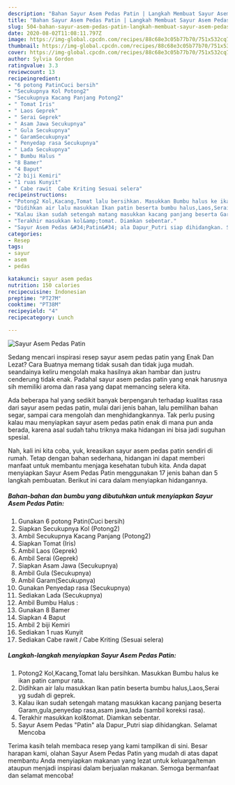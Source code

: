 ```yaml
---
description: "Bahan Sayur Asem Pedas Patin | Langkah Membuat Sayur Asem Pedas Patin Yang Bisa Manjain Lidah"
title: "Bahan Sayur Asem Pedas Patin | Langkah Membuat Sayur Asem Pedas Patin Yang Bisa Manjain Lidah"
slug: 504-bahan-sayur-asem-pedas-patin-langkah-membuat-sayur-asem-pedas-patin-yang-bisa-manjain-lidah
date: 2020-08-02T11:08:11.797Z
image: https://img-global.cpcdn.com/recipes/88c68e3c05b77b70/751x532cq70/sayur-asem-pedas-patin-foto-resep-utama.jpg
thumbnail: https://img-global.cpcdn.com/recipes/88c68e3c05b77b70/751x532cq70/sayur-asem-pedas-patin-foto-resep-utama.jpg
cover: https://img-global.cpcdn.com/recipes/88c68e3c05b77b70/751x532cq70/sayur-asem-pedas-patin-foto-resep-utama.jpg
author: Sylvia Gordon
ratingvalue: 3.3
reviewcount: 13
recipeingredient:
- "6 potong PatinCuci bersih"
- "Secukupnya Kol Potong2"
- "Secukupnya Kacang Panjang Potong2"
- " Tomat Iris"
- " Laos Geprek"
- " Serai Geprek"
- " Asam Jawa Secukupnya"
- " Gula Secukupnya"
- " GaramSecukupnya"
- " Penyedap rasa Secukupnya"
- " Lada Secukupnya"
- " Bumbu Halus "
- "8 Bamer"
- "4 Baput"
- "2 biji Kemiri"
- "1 ruas Kunyit"
- " Cabe rawit  Cabe Kriting Sesuai selera"
recipeinstructions:
- "Potong2 Kol,Kacang,Tomat lalu bersihkan. Masukkan Bumbu halus ke ikan patin campur rata."
- "Didihkan air lalu masukkan Ikan patin beserta bumbu halus,Laos,Serai yg sudah di geprek."
- "Kalau ikan sudah setengah matang masukkan kacang panjang beserta Garam,gula,penyedap rasa,asam jawa,lada (sambil koreksi rasa)."
- "Terakhir masukkan kol&amp;tomat. Diamkan sebentar."
- "Sayur Asem Pedas &#34;Patin&#34; ala Dapur_Putri siap dihidangkan. Selamat Mencoba"
categories:
- Resep
tags:
- sayur
- asem
- pedas

katakunci: sayur asem pedas 
nutrition: 150 calories
recipecuisine: Indonesian
preptime: "PT27M"
cooktime: "PT38M"
recipeyield: "4"
recipecategory: Lunch

---
```



![Sayur Asem Pedas Patin](https://img-global.cpcdn.com/recipes/88c68e3c05b77b70/751x532cq70/sayur-asem-pedas-patin-foto-resep-utama.jpg)

Sedang mencari inspirasi resep sayur asem pedas patin yang Enak Dan Lezat? Cara Buatnya memang tidak susah dan tidak juga mudah. seandainya keliru mengolah maka hasilnya akan hambar dan justru cenderung tidak enak. Padahal sayur asem pedas patin yang enak harusnya sih memiliki aroma dan rasa yang dapat memancing selera kita.

Ada beberapa hal yang sedikit banyak berpengaruh terhadap kualitas rasa dari sayur asem pedas patin, mulai dari jenis bahan, lalu pemilihan bahan segar, sampai cara mengolah dan menghidangkannya. Tak perlu pusing kalau mau menyiapkan sayur asem pedas patin enak di mana pun anda berada, karena asal sudah tahu triknya maka hidangan ini bisa jadi suguhan spesial.




Nah, kali ini kita coba, yuk, kreasikan sayur asem pedas patin sendiri di rumah. Tetap dengan bahan sederhana, hidangan ini dapat memberi manfaat untuk membantu menjaga kesehatan tubuh kita. Anda dapat menyiapkan Sayur Asem Pedas Patin menggunakan 17 jenis bahan dan 5 langkah pembuatan. Berikut ini cara dalam menyiapkan hidangannya.

<!--inarticleads1-->

##### Bahan-bahan dan bumbu yang dibutuhkan untuk menyiapkan Sayur Asem Pedas Patin:

1. Gunakan 6 potong Patin(Cuci bersih)
1. Siapkan Secukupnya Kol (Potong2)
1. Ambil Secukupnya Kacang Panjang (Potong2)
1. Siapkan  Tomat (Iris)
1. Ambil  Laos (Geprek)
1. Ambil  Serai (Geprek)
1. Siapkan  Asam Jawa (Secukupnya)
1. Ambil  Gula (Secukupnya)
1. Ambil  Garam(Secukupnya)
1. Gunakan  Penyedap rasa (Secukupnya)
1. Sediakan  Lada (Secukupnya)
1. Ambil  Bumbu Halus :
1. Gunakan 8 Bamer
1. Siapkan 4 Baput
1. Ambil 2 biji Kemiri
1. Sediakan 1 ruas Kunyit
1. Sediakan  Cabe rawit / Cabe Kriting (Sesuai selera)




<!--inarticleads2-->

##### Langkah-langkah menyiapkan Sayur Asem Pedas Patin:

1. Potong2 Kol,Kacang,Tomat lalu bersihkan. Masukkan Bumbu halus ke ikan patin campur rata.
1. Didihkan air lalu masukkan Ikan patin beserta bumbu halus,Laos,Serai yg sudah di geprek.
1. Kalau ikan sudah setengah matang masukkan kacang panjang beserta Garam,gula,penyedap rasa,asam jawa,lada (sambil koreksi rasa).
1. Terakhir masukkan kol&amp;tomat. Diamkan sebentar.
1. Sayur Asem Pedas &#34;Patin&#34; ala Dapur_Putri siap dihidangkan. Selamat Mencoba




Terima kasih telah membaca resep yang kami tampilkan di sini. Besar harapan kami, olahan Sayur Asem Pedas Patin yang mudah di atas dapat membantu Anda menyiapkan makanan yang lezat untuk keluarga/teman ataupun menjadi inspirasi dalam berjualan makanan. Semoga bermanfaat dan selamat mencoba!
